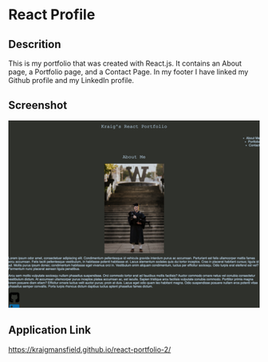 # React Profile

## Descrition
This is my portfolio that was created with React.js. It contains an About page, a Portfolio page, and a Contact Page. In my footer I have linked my Github profile and my LinkedIn profile.

## Screenshot
![Screenshot of Profile](src/assets/images/Screenshot.png)

## Application Link
https://kraigmansfield.github.io/react-portfolio-2/
